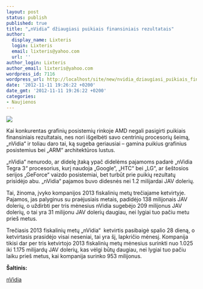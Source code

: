 ```yaml
---
layout: post
status: publish
published: true
title: "„nVidia” džiaugiasi puikiais finansiniais rezultatais"
author:
  display_name: Lixteris
  login: Lixteris
  email: lixteris@yahoo.com
  url: ''
author_login: Lixteris
author_email: lixteris@yahoo.com
wordpress_id: 7116
wordpress_url: http://localhost/site/new/nvidia_dziaugiasi_puikiais_finansiniais_rezultatais/
date: '2012-11-11 19:26:22 +0200'
date_gmt: '2012-11-11 19:26:22 +0200'
categories:
- Naujienos
---
```

<p><div class="imgright"><img src="http://technews.lt/upload/nvidia-hq-feat.jpg"  /></div></p>
<p>
	Kai konkurentas grafinių posistemių rinkoje AMD negali pasigirti puikiais finansiniais rezultatais, nes nori i&scaron;gelbėti savo centrinių procesorių &scaron;eimą, &bdquo;nVidia&ldquo; ir toliau daro tai, ką sugeba geriausiai &ndash; gamina puikius grafinius posistemius bei &bdquo;ARM&ldquo; architektūros lustus.</p>
<p>
	&bdquo;nVidia&ldquo; nenurodo, ar didelę įtaką ypač didelėms pajamoms padarė &bdquo;nVidia Tegra 3&ldquo; procesorius, kurį naudoja &bdquo;Google&ldquo;, &bdquo;HTC&ldquo; bei &bdquo;LG&ldquo;, ar &scaron;e&scaron;tosios serijos &bdquo;GeForce&ldquo; vaizdo posistemiai, bet turbūt prie puikių rezultatų prisidėjo abu. &bdquo;nVidia&ldquo; pajamos buvo didesnės nei 1.2 milijardai JAV dolerių.</p>
<p>
	Tai, žinoma, įvyko kompanijos 2013 fiskalinių metų trečiajame ketvirtyje. Pajamos, jas palyginus su praėjusiais metais, padidėjo 138 milijonais JAV dolerių, o uždirbti per tris mėnesius nVidia sugebėjo 209 milijonus JAV dolerių, o tai yra 31 milijonu JAV dolerių daugiau, nei lygiai tuo pačiu metu prie&scaron; metus.</p>
<p>
	Trečiasis 2013 fiskalinių metų &bdquo;nVidia&ldquo; &nbsp;ketvirtis pasibaigė spalio 28 dieną, o ketvirtasis prasidėjo visai neseniai, tai yra &scaron;į, lapkričio mėnesį. Kompanija tikisi dar per tris ketvirtojo 2013 fiskalinių metų mėnesius surinkti nuo 1.025 iki 1.175 milijardų JAV dolerių, kas vėlgi būtų daugiau, nei lygiai tuo pačiu laiku prie&scaron; metus, kai kompanija surinko 953 milijonus.</p>
<p>
	<strong>&Scaron;altinis: </strong></p>
<p>
	<a class="ns" href="http://nvidianews.nvidia.com/Releases/NVIDIA-Reports-Financial-Results-for-Third-Quarter-Fiscal-Year-2013-8b3.aspx">nVidia</a></p>
